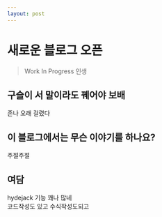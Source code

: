 ```yaml
---
layout: post 
---
```


# 새로운 블로그 오픈

> Work In Progress
> 인생

## 구슬이 서 말이라도 꿰어야 보배
존나 오래 걸렸다

## 이 블로그에서는 무슨 이야기를 하나요?
주절주절

## 여담
hydejack 기능 꽤나 많네  
코드작성도 있고 수식작성도되고